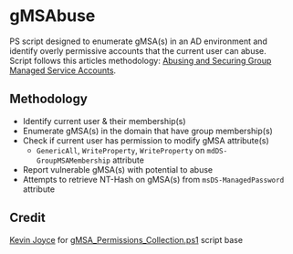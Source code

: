 # gMSAbuse
PS script designed to enumerate gMSA(s) in an AD environment and identify overly permissive accounts that the current user can abuse.<br>
Script follows this articles methodology: [Abusing and Securing Group Managed Service Accounts](https://blog.netwrix.com/2022/10/13/group-managed-service-accounts-gmsa/).

## Methodology
- Identify current user & their membership(s)
- Enumerate gMSA(s) in the domain that have group membership(s)
- Check if current user has permission to modify gMSA attribute(s)
  - `GenericAll`, `WriteProperty`, `WriteProperty` on `mdDS-GroupMSAMembership` attribute
- Report vulnerable gMSA(s) with potential to abuse
- Attempts to retrieve NT-Hash on gMSA(s) from `msDS-ManagedPassword` attribute

## Credit
[Kevin Joyce](https://github.com/kdejoyce) for [gMSA_Permissions_Collection.ps1](https://gist.github.com/kdejoyce/f0b8f521c426d04740148d72f5ea3f6f#file-gmsa_permissions_collection-ps1) script base

